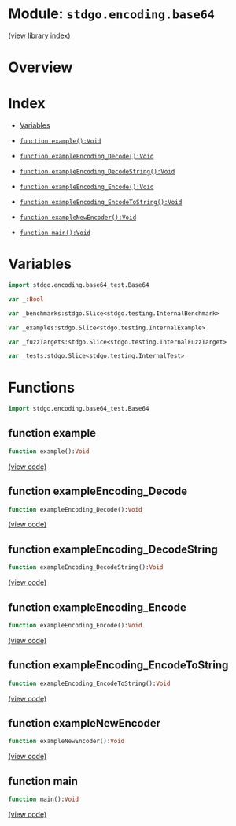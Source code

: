 # Module: `stdgo.encoding.base64`

[(view library index)](../../stdgo.md)


# Overview


# Index


- [Variables](<#variables>)

- [`function example():Void`](<#function-example>)

- [`function exampleEncoding_Decode():Void`](<#function-exampleencoding_decode>)

- [`function exampleEncoding_DecodeString():Void`](<#function-exampleencoding_decodestring>)

- [`function exampleEncoding_Encode():Void`](<#function-exampleencoding_encode>)

- [`function exampleEncoding_EncodeToString():Void`](<#function-exampleencoding_encodetostring>)

- [`function exampleNewEncoder():Void`](<#function-examplenewencoder>)

- [`function main():Void`](<#function-main>)

# Variables


```haxe
import stdgo.encoding.base64_test.Base64
```


```haxe
var _:Bool
```


```haxe
var _benchmarks:stdgo.Slice<stdgo.testing.InternalBenchmark>
```


```haxe
var _examples:stdgo.Slice<stdgo.testing.InternalExample>
```


```haxe
var _fuzzTargets:stdgo.Slice<stdgo.testing.InternalFuzzTarget>
```


```haxe
var _tests:stdgo.Slice<stdgo.testing.InternalTest>
```


# Functions


```haxe
import stdgo.encoding.base64_test.Base64
```


## function example


```haxe
function example():Void
```


[\(view code\)](<./Base64.hx#L3>)


## function exampleEncoding\_Decode


```haxe
function exampleEncoding_Decode():Void
```


[\(view code\)](<./Base64.hx#L34>)


## function exampleEncoding\_DecodeString


```haxe
function exampleEncoding_DecodeString():Void
```


[\(view code\)](<./Base64.hx#L25>)


## function exampleEncoding\_Encode


```haxe
function exampleEncoding_Encode():Void
```


[\(view code\)](<./Base64.hx#L19>)


## function exampleEncoding\_EncodeToString


```haxe
function exampleEncoding_EncodeToString():Void
```


[\(view code\)](<./Base64.hx#L14>)


## function exampleNewEncoder


```haxe
function exampleNewEncoder():Void
```


[\(view code\)](<./Base64.hx#L45>)


## function main


```haxe
function main():Void
```


[\(view code\)](<./Base64.hx#L46>)


